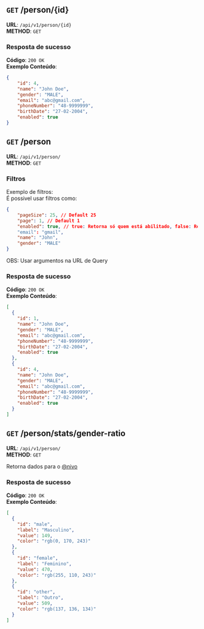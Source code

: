 ## `GET` /person/{id}

**URL**: `/api/v1/person/{id}` \
**METHOD**: `GET`

### Resposta de sucesso
**Código**: `200 OK` \
**Exemplo Conteúdo**:
```json
{
    "id": 4,
    "name": "John Doe",
    "gender": "MALE",
    "email": "abc@gmail.com",
    "phoneNumber": "48-9999999",
    "birthDate": "27-02-2004",
    "enabled": true
}
```

## `GET` /person

**URL**: `/api/v1/person/` \
**METHOD**: `GET`

### Filtros
Exemplo de filtros: \
É possivel usar filtros como: 

```json
{
    "pageSize": 25, // Default 25
    "page": 1, // Default 1
    "enabled": true, // true: Retorna só quem está abilitado, false: Retorna todo mundo
    "email": "gmail", 
    "name": "John",
    "gender": "MALE"
}
```
OBS: Usar argumentos na URL de Query

### Resposta de sucesso
**Código**: `200 OK` \
**Exemplo Conteúdo**:
```json
[
  {
    "id": 1,
    "name": "John Doe",
    "gender": "MALE",
    "email": "abc@gmail.com",
    "phoneNumber": "48-9999999",
    "birthDate": "27-02-2004",
    "enabled": true
  },
  {
    "id": 4,
    "name": "John Doe",
    "gender": "MALE",
    "email": "abc@gmail.com",
    "phoneNumber": "48-9999999",
    "birthDate": "27-02-2004",
    "enabled": true
  }
]
```

## `GET` /person/stats/gender-ratio

**URL**: `/api/v1/person/` \
**METHOD**: `GET`

Retorna dados para o [@nivo](https://nivo.rocks/pie/)

### Resposta de sucesso
**Código**: `200 OK` \
**Exemplo Conteúdo**:
```json
[
  {
    "id": "male",
    "label": "Masculino",
    "value": 149,
    "color": "rgb(0, 170, 243)"
  },
  {
    "id": "female",
    "label": "Feminino",
    "value": 470,
    "color": "rgb(255, 110, 243)"
  },
  {
    "id": "other",
    "label": "Outro",
    "value": 509,
    "color": "rgb(137, 136, 134)"
  }
]
```